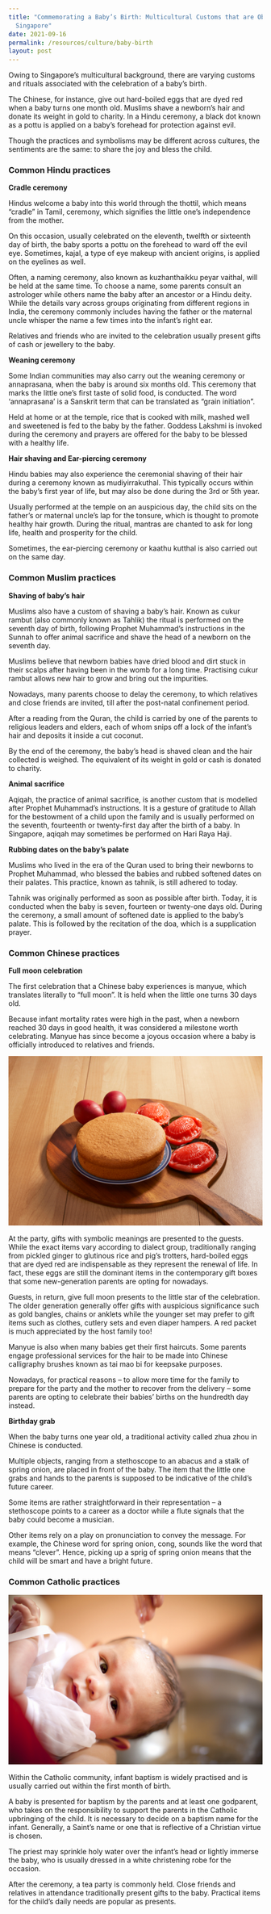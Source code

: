 ```yaml
---
title: "Commemorating a Baby’s Birth: Multicultural Customs that are Observed in
  Singapore"
date: 2021-09-16
permalink: /resources/culture/baby-birth
layout: post
---
```

Owing to Singapore’s multicultural background, there are varying customs and rituals associated with the celebration of a baby’s birth.
 
The Chinese, for instance, give out hard-boiled eggs that are dyed red when a baby turns one month old. Muslims shave a newborn’s hair and donate its weight in gold to charity. In a Hindu ceremony, a black dot known as a pottu is applied on a baby’s forehead for protection against evil.
 
Though the practices and symbolisms may be different across cultures, the sentiments are the same: to share the joy and bless the child.
 
### Common Hindu practices 
 
**Cradle ceremony**
 
Hindus welcome a baby into this world through the thottil, which means “cradle” in Tamil, ceremony, which signifies the little one’s independence from the mother.
 
On this occasion, usually celebrated on the eleventh, twelfth or sixteenth day of birth, the baby sports a pottu on the forehead to ward off the evil eye. Sometimes, kajal, a type of eye makeup with ancient origins, is applied on the eyelines as well.
 
Often, a naming ceremony, also known as kuzhanthaikku peyar vaithal, will be held at the same time. To choose a name, some parents consult an astrologer while others name the baby after an ancestor or a Hindu deity. While the details vary across groups originating from different regions in India, the ceremony commonly includes having the father or the maternal uncle whisper the name a few times into the infant’s right ear.
 
Relatives and friends who are invited to the celebration usually present gifts of cash or jewellery to the baby.
 
**Weaning ceremony**
 
Some Indian communities may also carry out the weaning ceremony or annaprasana, when the baby is around six months old. This ceremony that marks the little one’s first taste of solid food, is conducted. The word ‘annaprasana’ is a Sanskrit term that can be translated as “grain initiation”.
 
Held at home or at the temple, rice that is cooked with milk, mashed well and sweetened is fed to the baby by the father. Goddess Lakshmi is invoked during the ceremony and prayers are offered for the baby to be blessed with a healthy life.
 
**Hair shaving and Ear-piercing ceremony**
 
Hindu babies may also experience the ceremonial shaving of their hair during a ceremony known as mudiyirrakuthal. This typically occurs within the baby’s first year of life, but may also be done during the 3rd or 5th year.
 
Usually performed at the temple on an auspicious day, the child sits on the father’s or maternal uncle’s lap for the tonsure, which is thought to promote healthy hair growth. During the ritual, mantras are chanted to ask for long life, health and prosperity for the child.
 
Sometimes, the ear-piercing ceremony or kaathu kutthal is also carried out on the same day.
 
### Common Muslim practices
 
**Shaving of baby’s hair**
 
Muslims also have a custom of shaving a baby’s hair. Known as cukur rambut (also commonly known as Tahlik) the ritual is performed on the seventh day of birth, following Prophet Muhammad’s instructions in the Sunnah to offer animal sacrifice and shave the head of a newborn on the seventh day.
 
Muslims believe that newborn babies have dried blood and dirt stuck in their scalps after having been in the womb for a long time. Practising cukur rambut allows new hair to grow and bring out the impurities.
 
Nowadays, many parents choose to delay the ceremony, to which relatives and close friends are invited, till after the post-natal confinement period.
 
After a reading from the Quran, the child is carried by one of the parents to religious leaders and elders, each of whom snips off a lock of the infant’s hair and deposits it inside a cut coconut.
 
By the end of the ceremony, the baby’s head is shaved clean and the hair collected is weighed. The equivalent of its weight in gold or cash is donated to charity.
 
**Animal sacrifice** 
 
Aqiqah, the practice of animal sacrifice, is another custom that is modelled after Prophet Muhammad’s instructions. It is a gesture of gratitude to Allah for the bestowment of a child upon the family and is usually performed on the seventh, fourteenth or twenty-first day after the birth of a baby. In Singapore, aqiqah may sometimes be performed on Hari Raya Haji.
 
**Rubbing dates on the baby’s palate**
 
Muslims who lived in the era of the Quran used to bring their newborns to Prophet Muhammad, who blessed the babies and rubbed softened dates on their palates. This practice, known as tahnik, is still adhered to today.
 
Tahnik was originally performed as soon as possible after birth. Today, it is conducted when the baby is seven, fourteen or twenty-one days old. During the ceremony, a small amount of softened date is applied to the baby’s palate. This is followed by the recitation of the doa, which is a supplication prayer.  
 
### Common Chinese practices
 
**Full moon celebration**
 
The first celebration that a Chinese baby experiences is manyue, which translates literally to “full moon”. It is held when the little one turns 30 days old.
 
Because infant mortality rates were high in the past, when a newborn reached 30 days in good health, it was considered a milestone worth celebrating. Manyue has since become a joyous occasion where a baby is officially introduced to relatives and friends.

![First month celebration gifts for Chinese babies](/images/culture/first-month-celebration.jpg)

At the party, gifts with symbolic meanings are presented to the guests. While the exact items vary according to dialect group, traditionally ranging from pickled ginger to glutinous rice and pig’s trotters, hard-boiled eggs that are dyed red are indispensable as they represent the renewal of life. In fact, these eggs are still the dominant items in the contemporary gift boxes that some new-generation parents are opting for nowadays.
 
Guests, in return, give full moon presents to the little star of the celebration. The older generation generally offer gifts with auspicious significance such as gold bangles, chains or anklets while the younger set may prefer to gift items such as clothes, cutlery sets and even diaper hampers. A red packet is much appreciated by the host family too!
 
Manyue is also when many babies get their first haircuts. Some parents engage professional services for the hair to be made into Chinese calligraphy brushes known as tai mao bi for keepsake purposes.
 
Nowadays, for practical reasons – to allow more time for the family to prepare for the party and the mother to recover from the delivery – some parents are opting to celebrate their babies’ births on the hundredth day instead.
 
**Birthday grab**
 
When the baby turns one year old, a traditional activity called zhua zhou in Chinese is conducted.
 
Multiple objects, ranging from a stethoscope to an abacus and a stalk of spring onion, are placed in front of the baby. The item that the little one grabs and hands to the parents is supposed to be indicative of the child’s future career.
 
Some items are rather straightforward in their representation – a stethoscope points to a career as a doctor while a flute signals that the baby could become a musician.
 
Other items rely on a play on pronunciation to convey the message. For example, the Chinese word for spring onion, cong, sounds like the word that means “clever”. Hence, picking up a sprig of spring onion means that the child will be smart and have a bright future.
 
### Common Catholic practices
 
![Baptism ceremony of a baby](/images/culture/baptism-baby.jpg)

Within the Catholic community, infant baptism is widely practised and is usually carried out within the first month of birth.
 
A baby is presented for baptism by the parents and at least one godparent, who takes on the responsibility to support the parents in the Catholic upbringing of the child. It is necessary to decide on a baptism name for the infant. Generally, a Saint’s name or one that is reflective of a Christian virtue is chosen.
 
The priest may sprinkle holy water over the infant’s head or lightly immerse the baby, who is usually dressed in a white christening robe for the occasion.
 
After the ceremony, a tea party is commonly held. Close friends and relatives in attendance traditionally present gifts to the baby. Practical items for the child’s daily needs are popular as presents.